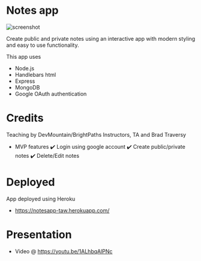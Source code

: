 # Notes app

![screenshot](https://user-images.githubusercontent.com/92332173/144466779-16245c98-a292-4e99-b5e7-c4054627013d.jpg)


Create public and private notes using an interactive app with modern styling and easy to use functionality.

This app uses 
- Node.js
- Handlebars html
- Express
- MongoDB
- Google OAuth authentication


# Credits

Teaching by DevMountain/BrightPaths Instructors, TA and Brad Traversy


- MVP features
    ✔️ Login using google account
    ✔️ Create public/private notes
    ✔️ Delete/Edit notes


# Deployed

App deployed using Heroku

- https://notesapp-taw.herokuapp.com/


# Presentation

- Video @ https://youtu.be/1ALhbqAlPNc
